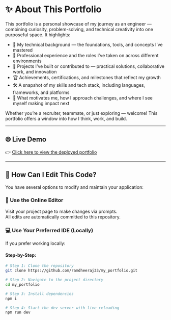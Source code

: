 # ✨ About This Portfolio

This portfolio is a personal showcase of my journey as an engineer — combining curiosity, problem-solving, and technical creativity into one purposeful space. It highlights:

- 🧠 My technical background — the foundations, tools, and concepts I’ve mastered  
- 💼 Professional experience and the roles I’ve taken on across different environments  
- 🚀 Projects I’ve built or contributed to — practical solutions, collaborative work, and innovation  
- 🏆 Achievements, certifications, and milestones that reflect my growth  
- 🛠️ A snapshot of my skills and tech stack, including languages, frameworks, and platforms  
- 🎯 What motivates me, how I approach challenges, and where I see myself making impact next  

Whether you’re a recruiter, teammate, or just exploring — welcome! This portfolio offers a window into how I think, work, and build.

---

## 🌐 Live Demo

👉 [Click here to view the deployed portfolio](https://ramdheeraj33.github.io/my_portfolio/)

---

## 🚀 How Can I Edit This Code?

You have several options to modify and maintain your application:

### 🔧 Use the Online Editor  
Visit your project page to make changes via prompts.  
All edits are automatically committed to this repository.

### 💻 Use Your Preferred IDE (Locally)

If you prefer working locally:

#### Step-by-Step:

```bash
# Step 1: Clone the repository
git clone https://github.com/ramdheeraj33/my_portfolio.git

# Step 2: Navigate to the project directory
cd my_portfolio

# Step 3: Install dependencies
npm i

# Step 4: Start the dev server with live reloading
npm run dev
